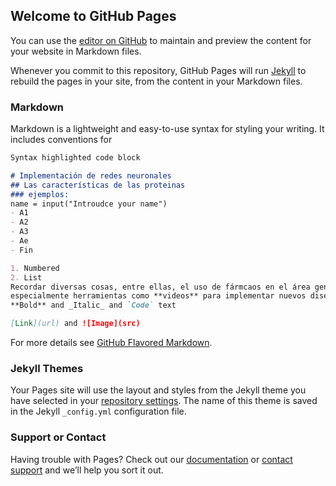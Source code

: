 ## Welcome to GitHub Pages

You can use the [editor on GitHub](https://github.com/polajbgd/ejemplopage/edit/gh-pages/index.md) to maintain and preview the content for your website in Markdown files.

Whenever you commit to this repository, GitHub Pages will run [Jekyll](https://jekyllrb.com/) to rebuild the pages in your site, from the content in your Markdown files.

### Markdown

Markdown is a lightweight and easy-to-use syntax for styling your writing. It includes conventions for

```markdown
Syntax highlighted code block

# Implementación de redes neuronales
## Las características de las proteinas
### ejemplos:
name = input("Introudce your name")
- A1
- A2
- A3
- Ae
- Fin

1. Numbered
2. List
Recordar diversas cosas, entre ellas, el uso de fármcaos en el área general
especialmente herramientas como **videos** para implementar nuevos diseños
**Bold** and _Italic_ and `Code` text

[Link](url) and ![Image](src)
```

For more details see [GitHub Flavored Markdown](https://guides.github.com/features/mastering-markdown/).

### Jekyll Themes

Your Pages site will use the layout and styles from the Jekyll theme you have selected in your [repository settings](https://github.com/polajbgd/ejemplopage/settings/pages). The name of this theme is saved in the Jekyll `_config.yml` configuration file.

### Support or Contact

Having trouble with Pages? Check out our [documentation](https://docs.github.com/categories/github-pages-basics/) or [contact support](https://support.github.com/contact) and we’ll help you sort it out.
